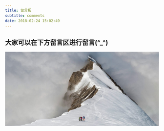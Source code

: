 ```yaml
---
title: 留言板
subtitle: comments
date: 2018-02-24 15:02:49
---
```

## 大家可以在下方留言区进行留言(^_^)
![comments](/assets/images/comments.jpg)
